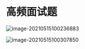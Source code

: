 # 高频面试题

![image-20210515100236883](C:\Users\张昊宇\AppData\Roaming\Typora\typora-user-images\image-20210515100236883.png)

![image-20210515100307850](C:\Users\张昊宇\AppData\Roaming\Typora\typora-user-images\image-20210515100307850.png)

